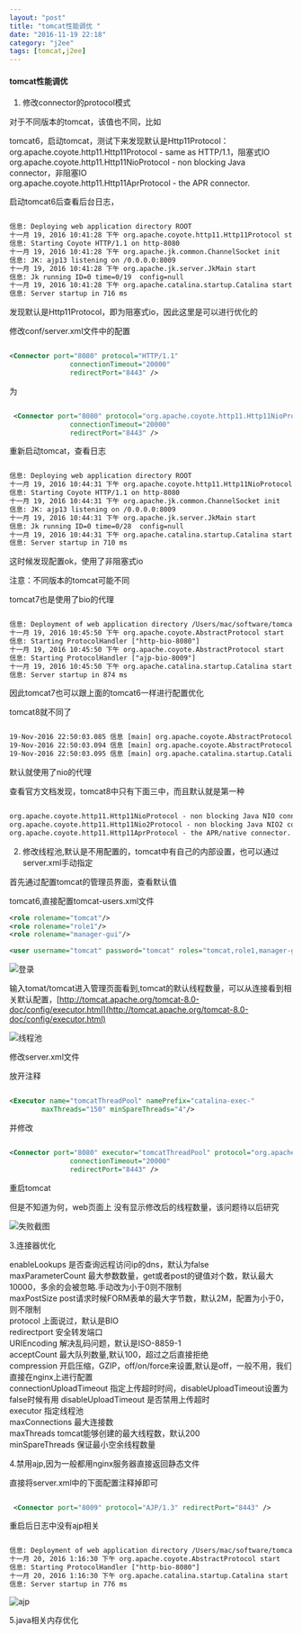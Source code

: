 ```yaml
---
layout: "post"
title: "tomcat性能调优 "
date: "2016-11-19 22:18"
category: "j2ee"
tags: [tomcat,j2ee]
---
```




#### tomcat性能调优


1. 修改connector的protocol模式 		

对于不同版本的tomcat，该值也不同，比如		

tomcat6，启动tomcat，测试下来发现默认是Http11Protocol：
org.apache.coyote.http11.Http11Protocol - same as HTTP/1.1，阻塞式IO		
org.apache.coyote.http11.Http11NioProtocol - non blocking Java connector，非阻塞IO 		
org.apache.coyote.http11.Http11AprProtocol - the APR connector.		

启动tomcat6后查看后台日志，		

```xml

信息: Deploying web application directory ROOT
十一月 19, 2016 10:41:28 下午 org.apache.coyote.http11.Http11Protocol start
信息: Starting Coyote HTTP/1.1 on http-8080
十一月 19, 2016 10:41:28 下午 org.apache.jk.common.ChannelSocket init
信息: JK: ajp13 listening on /0.0.0.0:8009
十一月 19, 2016 10:41:28 下午 org.apache.jk.server.JkMain start
信息: Jk running ID=0 time=0/19  config=null
十一月 19, 2016 10:41:28 下午 org.apache.catalina.startup.Catalina start
信息: Server startup in 716 ms

```

发现默认是Http11Protocol，即为阻塞式io，因此这里是可以进行优化的 	

修改conf/server.xml文件中的配置 		

```xml

<Connector port="8080" protocol="HTTP/1.1" 
               connectionTimeout="20000" 
               redirectPort="8443" />

```

为

```xml

 <Connector port="8080" protocol="org.apache.coyote.http11.Http11NioProtocol" 
               connectionTimeout="20000" 
               redirectPort="8443" />

```

重新启动tomcat，查看日志  		

```xml

信息: Deploying web application directory ROOT
十一月 19, 2016 10:44:31 下午 org.apache.coyote.http11.Http11NioProtocol start
信息: Starting Coyote HTTP/1.1 on http-8080
十一月 19, 2016 10:44:31 下午 org.apache.jk.common.ChannelSocket init
信息: JK: ajp13 listening on /0.0.0.0:8009
十一月 19, 2016 10:44:31 下午 org.apache.jk.server.JkMain start
信息: Jk running ID=0 time=0/28  config=null
十一月 19, 2016 10:44:31 下午 org.apache.catalina.startup.Catalina start
信息: Server startup in 710 ms

```

这时候发现配置ok，使用了非阻塞式io

注意：不同版本的tomcat可能不同  		

tomcat7也是使用了bio的代理 		

```xml

信息: Deployment of web application directory /Users/mac/software/tomcat/apache-tomcat-7.0.73/webapps/ROOT has finished in 42 ms
十一月 19, 2016 10:45:50 下午 org.apache.coyote.AbstractProtocol start
信息: Starting ProtocolHandler ["http-bio-8080"]
十一月 19, 2016 10:45:50 下午 org.apache.coyote.AbstractProtocol start
信息: Starting ProtocolHandler ["ajp-bio-8009"]
十一月 19, 2016 10:45:50 下午 org.apache.catalina.startup.Catalina start
信息: Server startup in 874 ms

```

因此tomcat7也可以跟上面的tomcat6一样进行配置优化


tomcat8就不同了  	

```xml

19-Nov-2016 22:50:03.085 信息 [main] org.apache.coyote.AbstractProtocol.start Starting ProtocolHandler [http-nio-8080]
19-Nov-2016 22:50:03.094 信息 [main] org.apache.coyote.AbstractProtocol.start Starting ProtocolHandler [ajp-nio-8009]
19-Nov-2016 22:50:03.095 信息 [main] org.apache.catalina.startup.Catalina.start Server startup in 861 ms

```

默认就使用了nio的代理  		

查看官方文档发现，tomcat8中只有下面三中，而且默认就是第一种  	

```xml

org.apache.coyote.http11.Http11NioProtocol - non blocking Java NIO connector
org.apache.coyote.http11.Http11Nio2Protocol - non blocking Java NIO2 connector
org.apache.coyote.http11.Http11AprProtocol - the APR/native connector. 

```

2. 修改线程池,默认是不用配置的，tomcat中有自己的内部设置，也可以通过server.xml手动指定 	 	   

首先通过配置tomcat的管理员界面，查看默认值  	

tomcat6,直接配置tomcat-users.xml文件 		

```xml
<role rolename="tomcat"/>
<role rolename="role1"/>
<role rolename="manager-gui"/>

<user username="tomcat" password="tomcat" roles="tomcat,role1,manager-gui"/>

```

![登录](../assets/2016/11/2016-11-19_22-57-54.png)

输入tomat/tomcat进入管理页面看到,tomcat的默认线程数量，可以从连接看到相关默认配置，[http://tomcat.apache.org/tomcat-8.0-doc/config/executor.html](http://tomcat.apache.org/tomcat-8.0-doc/config/executor.html)		 		


![线程池](../assets/2016/11/2016-11-19_22-59-12.png)


修改server.xml文件  	

放开注释 

```xml

<Executor name="tomcatThreadPool" namePrefix="catalina-exec-" 
        maxThreads="150" minSpareThreads="4"/>

```

并修改  

```xml

<Connector port="8080" executor="tomcatThreadPool" protocol="org.apache.coyote.http11.Http11NioProtocol" 
               connectionTimeout="20000" 
               redirectPort="8443" />

```

重启tomcat  


但是不知道为何，web页面上 没有显示修改后的线程数量，该问题待以后研究  		

![失败截图](../assets/2016/11/2016-11-20_08-33-43.png)

3.连接器优化  		

enableLookups   是否查询远程访问ip的dns，默认为false		
maxParameterCount	最大参数数量，get或者post的键值对个数，默认最大10000，多余的会被忽略.手动改为小于0则不限制 	
maxPostSize		post请求时候FORM表单的最大字节数，默认2M，配置为小于0，则不限制 	
protocol    	上面说过，默认是BIO		
redirectport  	安全转发端口 		
URIEncoding		解决乱码问题，默认是ISO-8859-1 				
acceptCount		最大队列数量,默认100，超过之后直接拒绝 		
compression 	开启压缩，GZIP，off/on/force来设置,默认是off，一般不用，我们直接在nginx上进行配置 	
connectionUploadTimeout 	指定上传超时时间，disableUploadTimeout设置为false时候有用
disableUploadTimeout 	是否禁用上传超时		
executor 		指定线程池	
maxConnections 		最大连接数 	
maxThreads 		tomcat能够创建的最大线程数，默认200 	
minSpareThreads 	保证最小空余线程数量 		

4.禁用ajp,因为一般都用nginx服务器直接返回静态文件 		

直接将server.xml中的下面配置注释掉即可  	

```xml

 <Connector port="8009" protocol="AJP/1.3" redirectPort="8443" />


```

重启后日志中没有ajp相关	

```xml

信息: Deployment of web application directory /Users/mac/software/tomcat/apache-tomcat-7.0.73/webapps/ROOT has finished in 39 ms
十一月 20, 2016 1:16:30 下午 org.apache.coyote.AbstractProtocol start
信息: Starting ProtocolHandler ["http-bio-8080"]
十一月 20, 2016 1:16:30 下午 org.apache.catalina.startup.Catalina start
信息: Server startup in 776 ms

```

![ajp](../assets/2016/11/2016-11-20_13-20-24.png)


5.java相关内存优化  		






